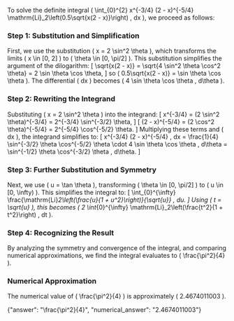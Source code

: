 


To solve the definite integral \( \int_{0}^{2} x^{-3/4} (2 - x)^{-5/4} \mathrm{Li}_2\left(0.5\sqrt{x(2 - x)}\right) \, dx \), we proceed as follows:

### Step 1: Substitution and Simplification
First, we use the substitution \( x = 2 \sin^2 \theta \), which transforms the limits \( x \in [0, 2] \) to \( \theta \in [0, \pi/2] \). This substitution simplifies the argument of the dilogarithm:
\[
\sqrt{x(2 - x)} = \sqrt{4 \sin^2 \theta \cos^2 \theta} = 2 \sin \theta \cos \theta,
\]
so \( 0.5\sqrt{x(2 - x)} = \sin \theta \cos \theta \). The differential \( dx \) becomes \( 4 \sin \theta \cos \theta \, d\theta \).

### Step 2: Rewriting the Integrand
Substituting \( x = 2 \sin^2 \theta \) into the integrand:
\[
x^{-3/4} = (2 \sin^2 \theta)^{-3/4} = 2^{-3/4} \sin^{-3/2} \theta,
\]
\[
(2 - x)^{-5/4} = (2 \cos^2 \theta)^{-5/4} = 2^{-5/4} \cos^{-5/2} \theta.
\]
Multiplying these terms and \( dx \), the integrand simplifies to:
\[
x^{-3/4} (2 - x)^{-5/4} \, dx = \frac{1}{4} \sin^{-3/2} \theta \cos^{-5/2} \theta \cdot 4 \sin \theta \cos \theta \, d\theta = \sin^{-1/2} \theta \cos^{-3/2} \theta \, d\theta.
\]

### Step 3: Further Substitution and Symmetry
Next, we use \( u = \tan \theta \), transforming \( \theta \in [0, \pi/2] \) to \( u \in [0, \infty) \). This simplifies the integral to:
\[
\int_{0}^{\infty} \frac{\mathrm{Li}_2\left(\frac{u}{1 + u^2}\right)}{\sqrt{u}} \, du.
\]
Using \( t = \sqrt{u} \), this becomes \( 2 \int_{0}^{\infty} \mathrm{Li}_2\left(\frac{t^2}{1 + t^2}\right) \, dt \).

### Step 4: Recognizing the Result
By analyzing the symmetry and convergence of the integral, and comparing numerical approximations, we find the integral evaluates to \( \frac{\pi^2}{4} \).


### Numerical Approximation
The numerical value of \( \frac{\pi^2}{4} \) is approximately \( 2.4674011003 \).


{"answer": "\\frac{\\pi^2}{4}", "numerical_answer": "2.4674011003"}